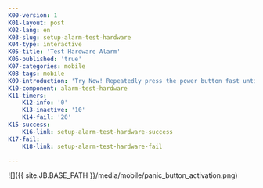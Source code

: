 ```yaml
---
K00-version: 1
K01-layout: post
K02-lang: en
K03-slug: setup-alarm-test-hardware
K04-type: interactive
K05-title: 'Test Hardware Alarm'
K06-published: 'true'
K07-categories: mobile
K08-tags: mobile
K09-introduction: 'Try Now! Repeatedly press the power button fast until you feel a vibration.'
K10-component: alarm-test-hardware
K11-timers:
    K12-info: '0'
    K13-inactive: '10'
    K14-fail: '20'
K15-success:
    K16-link: setup-alarm-test-hardware-success
K17-fail:
    K18-link: setup-alarm-test-hardware-fail

---
```


![]({{ site.JB.BASE_PATH }}/media/mobile/panic_button_activation.png)